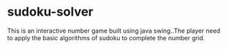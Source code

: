 # sudoku-solver
This is an interactive number game built using java swing..The player need to apply the basic algorithms of sudoku to complete the number grid.
